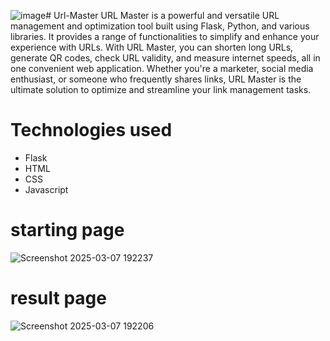 ![image](https://github.com/user-attachments/assets/19478e99-7d9e-4ec5-9103-d63c2fa8b0c8)# Url-Master
URL Master is a powerful and versatile URL management and optimization tool built using Flask, Python, and various libraries. It provides a range of functionalities to simplify and enhance your experience with URLs. With URL Master, you can shorten long URLs, generate QR codes, check URL validity, and measure internet speeds, all in one convenient web application. Whether you're a marketer, social media enthusiast, or someone who frequently shares links, URL Master is the ultimate solution to optimize and streamline your link management tasks.

# Technologies used
- Flask
- HTML
- CSS
- Javascript


# starting page



![Screenshot 2025-03-07 192237](https://github.com/user-attachments/assets/57af6d16-f80d-4f17-a07b-c42e99680b01)




# result page 


![Screenshot 2025-03-07 192206](https://github.com/user-attachments/assets/288a91c1-d9b4-4c70-ae3c-36094f36a32e)
